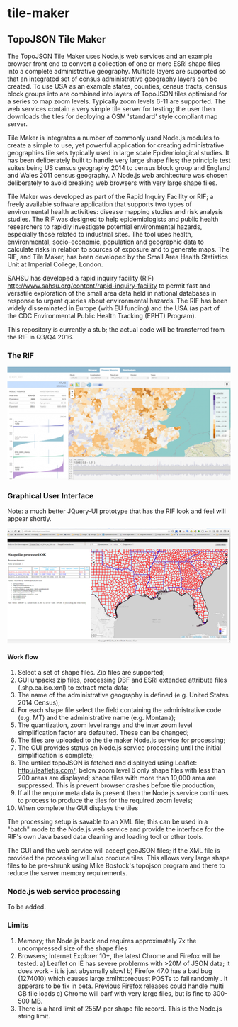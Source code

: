 # tile-maker

## TopoJSON Tile Maker

The TopoJSON Tile Maker uses Node.js web services and an example browser front end to convert a collection of one or more ESRI shape files into a 
complete administrative geography. Multiple layers are supported so that an integrated set of census administrative geography layers can 
be created. To use USA as an example states, counties, census tracts, census block groups into are combined 
into layers of TopoJSON tiles optimised for a series to map zoom levels. Typically zoom levels 6-11 are supported. The web services 
contain a very simple tile server for testing; the user then downloads the tiles for deploying a OSM 'standard' style compliant 
map server. 

Tile Maker is integrates a number of commonly used Node.js modules to create a simple to use, yet powerful application for 
creating administrative geographies tile sets typically used in large scale Epidemiological studies. It has been deliberately built
to handle very large shape files; the principle test suites being US census geography 2014 to census block group and England and 
Wales 2011 census geography. A Node.js web architecture was chosen deliberately to avoid breaking web browsers with very large shape files.

Tile Maker was developed as part of the Rapid Inquiry Facility or RIF; a freely available software application that supports 
two types of environmental health activities: disease mapping studies and risk analysis studies. The RIF was designed to help 
epidemiologists and public health researchers to rapidly investigate potential environmental hazards, especially those 
related to industrial sites. The tool uses health, environmental, socio-economic, population and geographic data to calculate 
risks in relation to sources of exposure and to generate maps. The RIF, and Tile Maker, has been developed by the Small Area 
Health Statistics Unit at Imperial College, London.

SAHSU has developed a rapid inquiry facility (RIF) http://www.sahsu.org/content/rapid-inquiry-facility to permit fast and versatile exploration of the small area data held in 
national databases in response to urgent queries about environmental hazards. The RIF has been widely disseminated in Europe 
(with EU funding) and the USA (as part of the CDC Environmental Public Health Tracking (EPHT) Program). 
 
This repository is currently a stub; the actual code will be transferred from the RIF in Q3/Q4 2016.

### The RIF

![ Data Viewer prototpye for Disease mapping ](Images/RIF_disease_mapping_screenshot.png?raw=true "Data Viewer prototpye for Disease mapping")

### Graphical User Interface

Note: a much better JQuery-UI prototype that has the RIF look and feel will appear shortly.

![ Tiler Maker early prototype prototpye displaying US census data to County level, zoomed into the the South Esstern United States ](Images/Tile-Maker_screenshot.png?raw=true "Tile Maker prototpye")

#### Work flow

1. Select a set of shape files. Zip files are supported;
2. GUI unpacks zip files, processing DBF and ESRI extended attribute files (.shp.ea.iso.xml) to extract meta data;
3. The name of the administrative geography is defined (e.g. United States 2014 Census);
4. For each shape file select the field containing the administrative code (e.g. MT) and the administrative name (e.g. Montana);
5. The quantization, zoom level range and the inter zoom level simplification factor are defaulted. These can be changed;
5. The files are uploaded to the tile maker Node.js service for processing;
6. The GUI provides status on Node.js service processing until the initial simplification is complete;
7. The untiled topoJSON is fetched and displayed using Leaflet: http://leafletjs.com/; below zoom level 6 only shape files with less than 200 areas are displayed; shape files with more 
   than 10,000 area are suppressed. This is prevent browser crashes before tile production;
8. If all the require meta data is present then the Node.js service continues to process to produce the tiles for the required zoom levels;
9. When complete the GUI displays the tiles

The processing setup is savable to an XML file; this can be used in a "batch" mode to the Node.js web service and provide the interface for 
the RIF's own Java based data cleaning and loading tool or other tools.

The GUI and the web service will accept geoJSON files; if the XML file is provided the processing will also produce tiles. This allows very large shape files to be pre-shrunk using 
Mike Bostock's topojson program and there to reduce the server memory requirements.

### Node.js web service processing

To be added.

### Limits

1. Memory; the Node.js back end requires approximately 7x the uncompressed size of the shape files
2. Browsers; Internet Explorer 10+, the latest Chrome and Firefox will be tested. 
     a) Leaflet on IE has severe problerms with >20M of JSON data; it does work - it is just abysmally slow!
     b) Firefox 47.0 has a bad bug (1274010) which causes large xmlhttprequest POSTs to fail randomly . It apperars to be fix in beta. 
        Previous Firefox releases could handle multi GB file loads
     c) Chrome will barf with very large files, but is fine to 300-500 MB.
3. There is a hard limit of 255M per shape file record. This is the Node.js string limit.   
